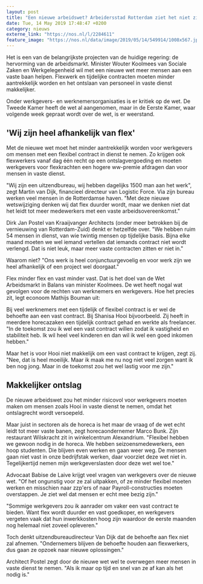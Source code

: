 ```yaml
---
layout: post
title: "Een nieuwe arbeidswet? Arbeidersstad Rotterdam ziet het niet zitten"
date: Tue, 14 May 2019 17:48:47 +0200
category: nieuws
externe_link: "https://nos.nl/l/2284611"
feature_image: "https://nos.nl/data/image/2019/05/14/549914/1008x567.jpg"
---
```


<p>Het is een van de belangrijkste projecten van de huidige regering: de hervorming van de arbeidsmarkt. Minister Wouter Koolmees van Sociale Zaken en Werkgelegenheid wil met een nieuwe wet meer mensen aan een vaste baan helpen. Flexwerk en tijdelijke contracten moeten minder aantrekkelijk worden en het ontslaan van personeel in vaste dienst makkelijker.</p>
<p>Onder werkgevers- en werknemersorganisaties is er kritiek op de wet. De Tweede Kamer heeft de wet al aangenomen, maar in de Eerste Kamer, waar volgende week gepraat wordt over de wet, is er weerstand. </p>
<h2>'Wij zijn heel afhankelijk van flex'</h2>
<p>Met de nieuwe wet moet het minder aantrekkelijk worden voor werkgevers om mensen met een flexibel contract in dienst te nemen. Zo krijgen ook flexwerkers vanaf dag één recht op een ontslagvergoeding en moeten werkgevers voor flexkrachten een hogere ww-premie afdragen dan voor mensen in vaste dienst.</p>
<p>"Wij zijn een uitzendbureau, wij hebben dagelijks 1500 man aan het werk", zegt Martin van Dijk, financieel directeur van Logistic Force. Via zijn bureau werken veel mensen in de Rotterdamse haven. "Met deze nieuwe wetswijziging denken wij dat flex duurder wordt, maar we denken niet dat het leidt tot meer medewerkers met een vaste arbeidsovereenkomst."</p>
<p>Dirk Jan Postel van Kraaijvanger Architects (onder meer betrokken bij de vernieuwing van Rotterdam-Zuid) denkt er hetzelfde over. "We hebben ruim 54 mensen in dienst, van wie twintig mensen op tijdelijke basis. Bijna elke maand moeten we wel iemand vertellen dat iemands contract niet wordt verlengd. Dat is niet leuk, maar meer vaste contracten zitten er niet in."</p>
<p>Waarom niet? "Ons werk is heel conjunctuurgevoelig en voor werk zijn we heel afhankelijk of een project wel doorgaat."</p>
<p>Flex minder flex en vast minder vast. Dat is het doel van de Wet Arbeidsmarkt in Balans van minister Koolmees. De wet heeft nogal wat gevolgen voor de rechten van werknemers en werkgevers. Hoe het precies zit, legt econoom Mathijs Bouman uit: </p>
<p>Bij veel werknemers met een tijdelijk of flexibel contract is er wel de behoefte aan een vast contract. Bij Shanisa Hooi bijvoorbeeld. Zij heeft in meerdere horecazaken een tijdelijk contract gehad en werkte als freelancer. "In de toekomst zou ik wel een vast contract willen zodat ik vastigheid en stabiliteit heb. Ik wil heel veel kinderen en dan wil ik wel een goed inkomen hebben."</p>
<p>Maar het is voor Hooi niet makkelijk om een vast contract te krijgen, zegt zij. "Nee, dat is heel moeilijk. Maar ik maak me nu nog niet veel zorgen want ik ben nog jong. Maar in de toekomst zou het wel lastig voor me zijn."</p>
<h2>Makkelijker ontslag</h2>
<p>De nieuwe arbeidswet zou het minder risicovol voor werkgevers moeten maken om mensen zoals Hooi in vaste dienst te nemen, omdat het ontslagrecht wordt versoepeld.</p>
<p>Maar juist in sectoren als de horeca is het maar de vraag of de wet echt leidt tot meer vaste banen, zegt horecaondernemer Marco Bunk. Zijn restaurant Wilskracht zit in winkelcentrum Alexandrium. "Flexibel hebben we gewoon nodig in de horeca. We hebben seizoensmedewerkers, een hoop studenten. Die blijven even werken en gaan weer weg. De mensen gaan niet vast in onze bedrijfstak werken, daar voorziet deze wet niet in. Tegelijkertijd nemen mijn werkgeverslasten door deze wet wel toe."</p>
<p>Advocaat Babise de Laive krijgt veel vragen van werkgevers over de nieuwe wet. "Of het ongunstig voor ze zal uitpakken, of ze minder flexibel moeten werken en misschien naar zzp'ers of naar Payroll-constructies moeten overstappen. Je ziet wel dat mensen er echt mee bezig zijn."</p>
<p>"Sommige werkgevers zou ik aanrader om vaker een vast contract te bieden. Want flex wordt duurder en vast goedkoper, en werkgevers vergeten vaak dat hun inwerkkosten hoog zijn waardoor de eerste maanden nog helemaal niet zoveel opleveren."</p>
<p>Toch denkt uitzendbureaudirecteur Van Dijk dat de behoefte aan flex niet zal afnemen. "Ondernemers blijven de behoefte houden aan flexwerkers, dus gaan ze opzoek naar nieuwe oplossingen."</p>
<p>Architect Postel zegt door de nieuwe wet wel te overwegen meer mensen in vaste dienst te nemen. "Als ik maar op tijd en snel van ze af kan als het nodig is." </p>
